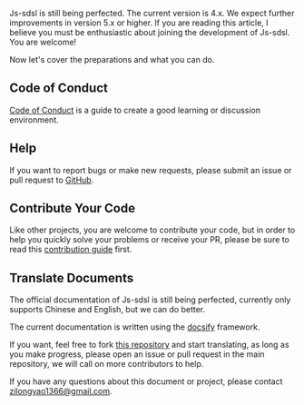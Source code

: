 Js-sdsl is still being perfected. The current version is 4.x. We expect further improvements in version 5.x or higher. If you are reading this article, I believe you must be enthusiastic about joining the development of Js-sdsl. You are welcome!

Now let's cover the preparations and what you can do.

## Code of Conduct

[Code of Conduct](https://github.com/js-sdsl/js-sdsl/blob/main/CODE_OF_CONDUCT.md) is a guide to create a good learning or discussion environment.

## Help

If you want to report bugs or make new requests, please submit an issue or pull request to [GitHub](https://github.com/js-sdsl/js-sdsl).

## Contribute Your Code

Like other projects, you are welcome to contribute your code, but in order to help you quickly solve your problems or receive your PR, please be sure to read this [contribution guide](https://github.com/js-sdsl/js-sdsl/blob/main/.github/CONTRIBUTING.md) first.

## Translate Documents

The official documentation of Js-sdsl is still being perfected, currently only supports Chinese and English, but we can do better.

The current documentation is written using the [docsify](https://docsify.js.org/) framework.

If you want, feel free to fork [this repository](https://github.com/js-sdsl/js-sdsl.github.io) and start translating, as long as you make progress, please open an issue or pull request in the main repository, we will call on more contributors to help.

If you have any questions about this document or project, please contact <a href='mailto:zilongyao1366@gmail.com'>zilongyao1366@gmail.com</a>.

